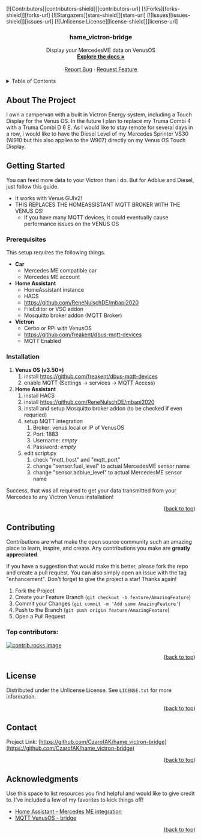 [![Contributors][contributors-shield]][contributors-url]
[![Forks][forks-shield]][forks-url]
[![Stargazers][stars-shield]][stars-url]
[![Issues][issues-shield]][issues-url]
[![Unlicense License][license-shield]][license-url]

<!-- PROJECT LOGO -->
<h3 align="center">hame_victron-bridge</h3>

  <p align="center">
    Display your MercedesME data on VenusOS
    <br />
    <a href="https://github.com/CzarofAK/hame_victron-bridge"><strong>Explore the docs »</strong></a>
    <br />
    <br />
    <a href="https://github.com/CzarofAK/hame_victron-bridge/issues/new?labels=bug&template=bug-report---.md">Report Bug</a>
    ·
    <a href="https://github.com/CzarofAK/hame_victron-bridge/issues/new?labels=enhancement&template=feature-request---.md">Request Feature</a>
  </p>
</div>

<!-- TABLE OF CONTENTS -->
<details>
  <summary>Table of Contents</summary>
  <ol>
    <li>
      <a href="#about-the-project">About The Project</a>
      </ul>
    </li>
    <li>
      <a href="#getting-started">Getting Started</a>
      <ul>
        <li><a href="#prerequisites">Prerequisites</a></li>
        <li><a href="#installation">Installation</a></li>
      </ul>
    </li>
    <li><a href="#contributing">Contributing</a></li>
    <li><a href="#license">License</a></li>
    <li><a href="#contact">Contact</a></li>
    <li><a href="#acknowledgments">Acknowledgments</a></li>
  </ol>
</details>

<!-- ABOUT THE PROJECT -->
## About The Project

I own a campervan with a built in Victron Energy system, including a Touch Display for the Venus OS. In the future I plan to replace my Truma Combi 4 with a Truma Combi D 6 E. As I would like to stay remote for several days in a row, i would like to have the Diesel Level of my Mercedes Sprinter VS30 (W910 but this also applies to the W907) directly on my Venus OS Touch Display.

<!-- GETTING STARTED -->
## Getting Started

You can feed more data to your Victron than i do. But for Adblue and Diesel, just follow this guide.

* It works with Venus GUIv2!
* THIS REPLACES THE HOMEASSISTANT MQTT BROKER WITH THE VENUS OS!
  * If you have many MQTT devices, it could eventually cause performance issues on the VENUS OS

### Prerequisites

This setup requires the following things.

- **Car**
  - Mercedes ME compatible car
  - Mercedes ME account
- **Home Assistant**
  - HomeAssistant instance
  - HACS
  - https://github.com/ReneNulschDE/mbapi2020
  - FileEditor or VSC addon
  - Mosquitto broker addon (MQTT Broker)
- **Victron**
  - Cerbo or RPi with VenusOS
  - https://github.com/freakent/dbus-mqtt-devices
  - MQTT Enabled

### Installation

1. **Venus OS (v3.50+)**
   1. install https://github.com/freakent/dbus-mqtt-devices
   2. enable MQTT (Settings -> services -> MQTT Access)
2. **Home Assistant**
   1. install HACS
   2. install https://github.com/ReneNulschDE/mbapi2020
   3. install and setup Mosquitto broker addon (to be checked if even requried)
   4. setup MQTT integration
      1. Broker: venus.local or IP of VenusOS
      2. Port: 1883
      3. Username: *empty*
      4. Password: *empty*
   5. edit script.py
      1. check "mqtt_host" and "mqtt_port"
      2. change "sensor.fuel_level" to actual MercedesME sensor name
      3. change "sensor.adblue_level" to actual MercedesME sensor name

Success, that was all required to get your data transmitted from your Mercedes to any Victron Venus installation!

<p align="right">(<a href="#readme-top">back to top</a>)</p>

<!-- CONTRIBUTING -->
## Contributing

Contributions are what make the open source community such an amazing place to learn, inspire, and create. Any contributions you make are **greatly appreciated**.

If you have a suggestion that would make this better, please fork the repo and create a pull request. You can also simply open an issue with the tag "enhancement".
Don't forget to give the project a star! Thanks again!

1. Fork the Project
2. Create your Feature Branch (`git checkout -b feature/AmazingFeature`)
3. Commit your Changes (`git commit -m 'Add some AmazingFeature'`)
4. Push to the Branch (`git push origin feature/AmazingFeature`)
5. Open a Pull Request

### Top contributors:

<a href="https://github.com/CzarofAK/hame_victron-bridge/graphs/contributors">
  <img src="https://contrib.rocks/image?repo=othneildrew/Best-README-Template" alt="contrib.rocks image" />
</a>

<p align="right">(<a href="#readme-top">back to top</a>)</p>

<!-- LICENSE -->
## License

Distributed under the Unlicense License. See `LICENSE.txt` for more information.

<p align="right">(<a href="#readme-top">back to top</a>)</p>

<!-- CONTACT -->
## Contact

Project Link: [https://github.com/CzarofAK/hame_victron-bridge](https://github.com/CzarofAK/hame_victron-bridge)

<p align="right">(<a href="#readme-top">back to top</a>)</p>

<!-- ACKNOWLEDGMENTS -->
## Acknowledgments

Use this space to list resources you find helpful and would like to give credit to. I've included a few of my favorites to kick things off!

* [Home Assistant - Mercedes ME integration](https://github.com/ReneNulschDE/mbapi2020)
* [MQTT VenusOS - bridge](https://github.com/freakent/dbus-mqtt-devices)

<p align="right">(<a href="#readme-top">back to top</a>)</p>
